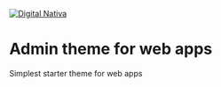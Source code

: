 [![Digital Nativa](http://www.digitalnativa.com.br/img/digital-nativa.jpg)](http://www.digitalnativa.com.br)

# Admin theme for web apps

Simplest starter theme for web apps
